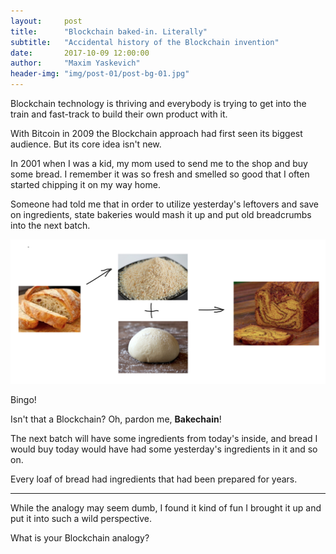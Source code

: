 ```yaml
---
layout:     post
title:      "Blockchain baked-in. Literally"
subtitle:   "Accidental history of the Blockchain invention"
date:       2017-10-09 12:00:00
author:     "Maxim Yaskevich"
header-img: "img/post-01/post-bg-01.jpg"
---
```


Blockchain technology is thriving and everybody is trying to get into the train and fast-track to build their own product with it.

With Bitcoin in 2009 the Blockchain approach had first seen its biggest audience. But its core idea isn't new.

In 2001 when I was a kid, my mom used to send me to the shop and buy some bread. I remember it was so fresh and smelled so good that I often started chipping it on my way home.

Someone had told me that in order to utilize yesterday's leftovers and save on ingredients, state bakeries would mash it up and put old breadcrumbs into the next batch.

![](/img/post-01/post-img-01.png)

Bingo!

Isn't that a Blockchain? Oh, pardon me, **Bakechain**!

The next batch will have some ingredients from today's inside, and bread I would buy today would have had some yesterday's ingredients in it and so on.

Every loaf of bread had ingredients that had been prepared for years.

----

While the analogy may seem dumb, I found it kind of fun I brought it up and put it into such a wild perspective.

What is your Blockchain analogy?
